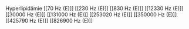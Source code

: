 Hyperlipidämie
[[70 Hz (E)]]
[[230 Hz (E)]]
[[830 Hz (E)]]
[[12330 Hz (E)]]
[[30000 Hz (E)]]
[[131000 Hz (E)]]
[[253020 Hz (E)]]
[[350000 Hz (E)]]
[[425790 Hz (E)]]
[[826900 Hz (E)]]